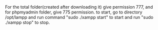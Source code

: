 For the total folder(created after downloading it) give permission 777, and for phpmyadmin folder, give 775 permission.
to start, go to directory /opt/lampp and run command "sudo ./xampp start" to start and run "sudo ./xampp stop" to stop.
